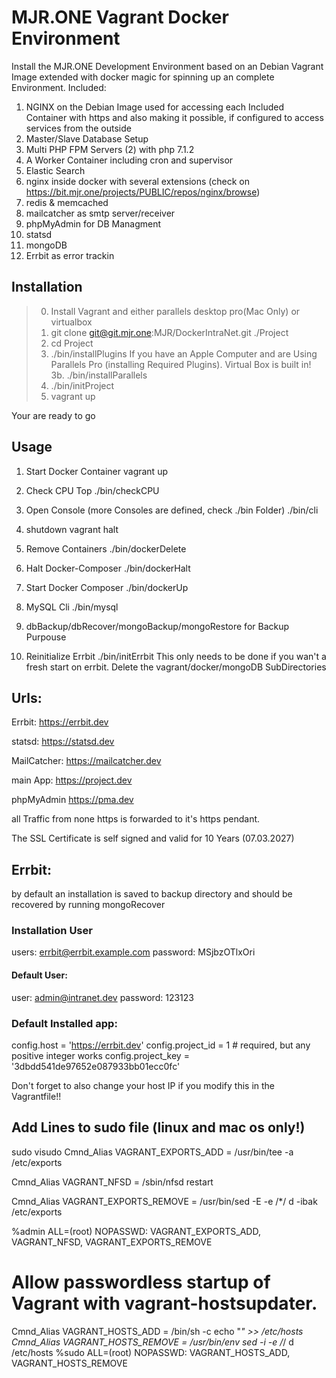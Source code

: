 # MJR.ONE Vagrant Docker Environment

Install the MJR.ONE Development Environment based on an Debian Vagrant Image extended with docker magic for
spinning up an complete Environment.
Included:
1.  NGINX on the Debian Image used for accessing each Included Container with https and also making it possible,
if configured to access services from the outside
2.  Master/Slave Database Setup
3.  Multi PHP FPM Servers (2) with php 7.1.2
4.  A Worker Container including cron and supervisor
5.  Elastic Search
6.  nginx inside docker with several extensions (check on https://bit.mjr.one/projects/PUBLIC/repos/nginx/browse)
7.  redis & memcached
8.  mailcatcher as smtp server/receiver
9.  phpMyAdmin for DB Managment
10. statsd
11. mongoDB
12. Errbit as error trackin


## Installation
> 0. Install Vagrant and either parallels desktop pro(Mac Only) or virtualbox
> 1. git clone git@git.mjr.one:MJR/DockerIntraNet.git ./Project
> 2. cd Project
> 3. ./bin/installPlugins
If you have an Apple Computer and are Using Parallels Pro (installing Required Plugins). Virtual Box is built in!
> 3b. ./bin/installParallels
> 4. ./bin/initProject
> 5. vagrant up

Your are ready to go

## Usage
1. Start Docker Container
vagrant up

2. Check CPU Top
./bin/checkCPU

3. Open Console (more Consoles are defined, check ./bin Folder)
./bin/cli

4. shutdown
vagrant halt

5. Remove Containers
./bin/dockerDelete

6. Halt Docker-Composer
./bin/dockerHalt

7. Start Docker Composer
./bin/dockerUp

8. MySQL Cli
./bin/mysql

9. dbBackup/dbRecover/mongoBackup/mongoRestore
for Backup Purpouse

10. Reinitialize Errbit
./bin/initErrbit
This only needs to be done if you wan't a fresh start on errbit. Delete the vagrant/docker/mongoDB SubDirectories

## Urls:

Errbit:         https://errbit.dev

statsd:         https://statsd.dev

MailCatcher:    https://mailcatcher.dev

main App:       https://project.dev

phpMyAdmin      https://pma.dev

all Traffic from none https is forwarded to it's https pendant.

The SSL Certificate is self signed and valid for 10 Years (07.03.2027)


## Errbit:
by default an installation is saved to backup directory and should be recovered by running mongoRecover

### Installation User

users: errbit@errbit.example.com
password: MSjbzOTlxOri

#### Default User:
user: admin@intranet.dev
password: 123123

### Default Installed app:
config.host = 'https://errbit.dev'
config.project_id = 1 # required, but any positive integer works
config.project_key = '3dbdd541de97652e087933bb01ecc0fc'

Don't forget to also change your host IP if you modify this in the Vagrantfile!!


## Add Lines to sudo file (linux and mac os only!)
sudo visudo
Cmnd_Alias VAGRANT_EXPORTS_ADD = /usr/bin/tee -a /etc/exports

Cmnd_Alias VAGRANT_NFSD = /sbin/nfsd restart

Cmnd_Alias VAGRANT_EXPORTS_REMOVE = /usr/bin/sed -E -e /*/ d -ibak /etc/exports

%admin ALL=(root) NOPASSWD: VAGRANT_EXPORTS_ADD, VAGRANT_NFSD, VAGRANT_EXPORTS_REMOVE
# Allow passwordless startup of Vagrant with vagrant-hostsupdater.
Cmnd_Alias VAGRANT_HOSTS_ADD = /bin/sh -c echo "*" >> /etc/hosts
Cmnd_Alias VAGRANT_HOSTS_REMOVE = /usr/bin/env sed -i -e /*/ d /etc/hosts
%sudo ALL=(root) NOPASSWD: VAGRANT_HOSTS_ADD, VAGRANT_HOSTS_REMOVE



